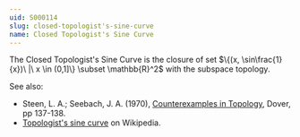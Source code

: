 ```yaml
---
uid: S000114
slug: closed-topologist's-sine-curve
name: Closed Topologist's Sine Curve
---
```

The Closed Topologist's Sine Curve is the closure of set $\{(x, \sin\frac{1}{x})\ |\ x \in (0,1]\} \subset \mathbb{R}^2$ with the subspace topology.

See also:

* Steen, L. A.; Seebach, J. A. (1970), [Counterexamples in Topology](http://books.google.com/books/about/Counterexamples_in_Topology.html?id=DkEuGkOtSrUC), Dover, pp 137-138.
* [Topologist's sine curve](http://en.wikipedia.org/wiki/Topologist%27s_sine_curve) on Wikipedia.

